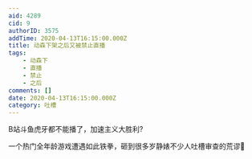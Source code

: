 ```yaml
---
aid: 4289
cid: 9
authorID: 3575
addTime: 2020-04-13T16:15:00.000Z
title: 动森下架之后又被禁止直播
tags:
    - 动森下
    - 直播
    - 禁止
    - 之后
comments: []
date: 2020-04-13T16:15:00.000Z
category: 吐槽
---
```


B站斗鱼虎牙都不能播了，加速主义大胜利?

一个热门全年龄游戏遭遇如此铁拳，砸到很多岁静婊不少人吐槽审查的荒谬🤔
